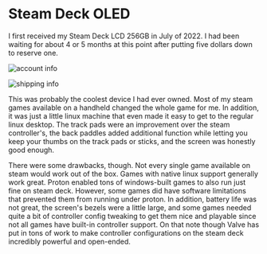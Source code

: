 # Steam Deck OLED

I first received my Steam Deck LCD 256GB in July of 2022. I had been waiting for about 4 or 5 months at this point after putting five dollars down to reserve one.

![account info](../images/steam_deck_oled/account_info.png "Account Listing")

![shipping info](../images/steam_deck_oled/shipping_info.png "Account Listing")

This was probably the coolest device I had ever owned. Most of my steam games available on a handheld changed the whole game for me. In addition, it was just a little linux machine that even made it easy to get to the regular linux desktop. The track pads were an improvement over the steam controller's, the back paddles added additional function while letting you keep your thumbs on the track pads or sticks, and the screen was honestly good enough.

There were some drawbacks, though. Not every single game available on steam would work out of the box. Games with native linux support generally work great. Proton enabled tons of windows-built games to also run just fine on steam deck. However, some games did have software limitations that prevented them from running under proton. In addition, battery life was not great, the screen's bezels were a little large, and some games needed quite a bit of controller config tweaking to get them nice and playable since not all games have built-in controller support. On that note though Valve has put in tons of work to make controller configurations on the steam deck incredibly powerful and open-ended.